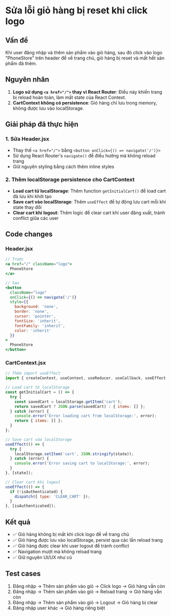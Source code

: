 # Sửa lỗi giỏ hàng bị reset khi click logo

## Vấn đề
Khi user đăng nhập và thêm sản phẩm vào giỏ hàng, sau đó click vào logo "PhoneStore" trên header để về trang chủ, giỏ hàng bị reset và mất hết sản phẩm đã thêm.

## Nguyên nhân
1. **Logo sử dụng `<a href="/">` thay vì React Router**: Điều này khiến trang bị reload hoàn toàn, làm mất state của React Context.
2. **CartContext không có persistence**: Giỏ hàng chỉ lưu trong memory, không được lưu vào localStorage.

## Giải pháp đã thực hiện

### 1. Sửa Header.jsx
- Thay thế `<a href="/">` bằng `<button onClick={() => navigate('/')}>`
- Sử dụng React Router's `navigate()` để điều hướng mà không reload trang
- Giữ nguyên styling bằng cách thêm inline styles

### 2. Thêm localStorage persistence cho CartContext
- **Load cart từ localStorage**: Thêm function `getInitialCart()` để load cart đã lưu khi khởi tạo
- **Save cart vào localStorage**: Thêm `useEffect` để tự động lưu cart mỗi khi state thay đổi
- **Clear cart khi logout**: Thêm logic để clear cart khi user đăng xuất, tránh conflict giữa các user

## Code changes

### Header.jsx
```jsx
// Trước
<a href="/" className="logo">
  PhoneStore
</a>

// Sau
<button 
  className="logo" 
  onClick={() => navigate('/')}
  style={{ 
    background: 'none', 
    border: 'none', 
    cursor: 'pointer',
    fontSize: 'inherit',
    fontFamily: 'inherit',
    color: 'inherit'
  }}
>
  PhoneStore
</button>
```

### CartContext.jsx
```jsx
// Thêm import useEffect
import { createContext, useContext, useReducer, useCallback, useEffect } from 'react';

// Load cart từ localStorage
const getInitialCart = () => {
  try {
    const savedCart = localStorage.getItem('cart');
    return savedCart ? JSON.parse(savedCart) : { items: [] };
  } catch (error) {
    console.error('Error loading cart from localStorage:', error);
    return { items: [] };
  }
};

// Save cart vào localStorage
useEffect(() => {
  try {
    localStorage.setItem('cart', JSON.stringify(state));
  } catch (error) {
    console.error('Error saving cart to localStorage:', error);
  }
}, [state]);

// Clear cart khi logout
useEffect(() => {
  if (!isAuthenticated) {
    dispatch({ type: 'CLEAR_CART' });
  }
}, [isAuthenticated]);
```

## Kết quả
- ✅ Giỏ hàng không bị mất khi click logo để về trang chủ
- ✅ Giỏ hàng được lưu vào localStorage, persist qua các lần reload trang
- ✅ Giỏ hàng được clear khi user logout để tránh conflict
- ✅ Navigation mượt mà không reload trang
- ✅ Giữ nguyên UI/UX như cũ

## Test cases
1. Đăng nhập → Thêm sản phẩm vào giỏ → Click logo → Giỏ hàng vẫn còn
2. Đăng nhập → Thêm sản phẩm vào giỏ → Reload trang → Giỏ hàng vẫn còn
3. Đăng nhập → Thêm sản phẩm vào giỏ → Logout → Giỏ hàng bị clear
4. Đăng nhập user khác → Giỏ hàng riêng biệt
